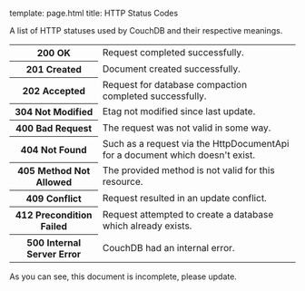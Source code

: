template: page.html
title: HTTP Status Codes

A list of HTTP statuses used by CouchDB and their respective meanings.

<table>
  <tr>
    <th>200 OK</th>
    <td>Request completed successfully.</td>
  </tr>
  <tr>
    <th>201 Created</th>
    <td>Document created successfully.</td>
  </tr>
  <tr>
    <th>202 Accepted</th>
    <td>Request for database compaction completed successfully.</td>
  </tr>
  <tr>
    <th>304 Not Modified</th>
    <td>Etag not modified since last update.</td>
  </tr>
  <tr>
    <th>400 Bad Request</th>
    <td>The request was not valid in some way.</td>
  </tr>
  <tr>
    <th>404 Not Found</th>
    <td>
      Such as a request via the HttpDocumentApi for a document which
      doesn't exist.
    </td>
  </tr>
  <tr>
    <th>405 Method Not Allowed</th>
    <td>The provided method is not valid for this resource.</td>
  </tr>
  <tr>
    <th>409 Conflict</th>
    <td>Request resulted in an update conflict.</td>
  </tr>
  <tr>
    <th>412 Precondition Failed</th>
    <td>Request attempted to create a database which already exists.</td>
  </tr>
  <tr>
    <th>500 Internal Server Error</th>
    <td>CouchDB had an internal error.</td>
  </tr>
</table>

As you can see, this document is incomplete, please update.
